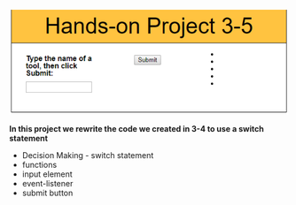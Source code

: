 
![project3-5 picture](https://github.com/dalbay/JavaScript/blob/master/chapter3/project3-5/project3-5.png)

**In this project we rewrite the code we created in 3-4 to use a switch statement**
* Decision Making - switch statement
* functions
* input element
* event-listener
* submit button
